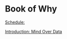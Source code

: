 # Book of Why

[Schedule:](https://femiguez.github.io/book_of_why/schedule.html)

[Introduction: Mind Over Data](https://femiguez.github.io/book_of_why/introduction/Mind_Over_Data.html)
